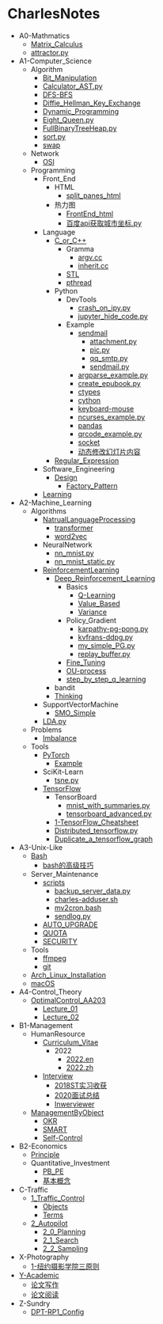 # CharlesNotes

- A0-Mathmatics
  - [Matrix_Calculus](A0-Mathmatics/Matrix_Calculus.md)
  - [attractor.py](A0-Mathmatics/attractor.py.md)
- A1-Computer_Science
    - Algorithm
      - [Bit_Manipulation](A1-Computer_Science/Algorithm/Bit_Manipulation.md)
      - [Calculator_AST.py](A1-Computer_Science/Algorithm/Calculator_AST.py.md)
      - [DFS-BFS](A1-Computer_Science/Algorithm/DFS-BFS.md)
      - [Diffie_Hellman_Key_Exchange](A1-Computer_Science/Algorithm/Diffie_Hellman_Key_Exchange.md)
      - [Dynamic_Programming](A1-Computer_Science/Algorithm/Dynamic_Programming.md)
      - [Eight_Queen.py](A1-Computer_Science/Algorithm/Eight_Queen.py.md)
      - [FullBinaryTreeHeap.py](A1-Computer_Science/Algorithm/FullBinaryTreeHeap.py.md)
      - [sort.py](A1-Computer_Science/Algorithm/sort.py.md)
      - [swap](A1-Computer_Science/Algorithm/swap.md)
    - Network
      - [OSI](A1-Computer_Science/Network/OSI.md)
    - Programming
        - Front_End
            - HTML
              - [split_panes_html](A1-Computer_Science/Programming/Front_End/HTML/split_panes_html.md)
            - 热力图
              - [FrontEnd_html](A1-Computer_Science/Programming/Front_End/热力图/FrontEnd_html.md)
              - [百度api获取城市坐标.py](A1-Computer_Science/Programming/Front_End/热力图/百度api获取城市坐标.py.md)
        - Language
            - [C_or_C++](A1-Computer_Science/Programming/Language/C_or_C++/README.md)
                - Gramma
                  - [argv.cc](A1-Computer_Science/Programming/Language/C_or_C++/Gramma/argv.cc.md)
                  - [inherit.cc](A1-Computer_Science/Programming/Language/C_or_C++/Gramma/inherit.cc.md)
                - [STL](A1-Computer_Science/Programming/Language/C_or_C++/STL/README.md)
              - [pthread](A1-Computer_Science/Programming/Language/C_or_C++/pthread.md)
            - Python
                - DevTools
                  - [crash_on_ipy.py](A1-Computer_Science/Programming/Language/Python/DevTools/crash_on_ipy.py.md)
                  - [jupyter_hide_code.py](A1-Computer_Science/Programming/Language/Python/DevTools/jupyter_hide_code.py.md)
                - Example
                    - [sendmail](A1-Computer_Science/Programming/Language/Python/Example/sendmail/README.md)
                      - [attachment.py](A1-Computer_Science/Programming/Language/Python/Example/sendmail/attachment.py.md)
                      - [pic.py](A1-Computer_Science/Programming/Language/Python/Example/sendmail/pic.py.md)
                      - [qq_smtp.py](A1-Computer_Science/Programming/Language/Python/Example/sendmail/qq_smtp.py.md)
                      - [sendmail.py](A1-Computer_Science/Programming/Language/Python/Example/sendmail/sendmail.py.md)
                  - [argparse_example.py](A1-Computer_Science/Programming/Language/Python/Example/argparse_example.py.md)
                  - [create_epubook.py](A1-Computer_Science/Programming/Language/Python/Example/create_epubook.py.md)
                  - [ctypes](A1-Computer_Science/Programming/Language/Python/Example/ctypes.md)
                  - [cython](A1-Computer_Science/Programming/Language/Python/Example/cython.md)
                  - [keyboard-mouse](A1-Computer_Science/Programming/Language/Python/Example/keyboard-mouse.md)
                  - [ncurses_example.py](A1-Computer_Science/Programming/Language/Python/Example/ncurses_example.py.md)
                  - [pandas](A1-Computer_Science/Programming/Language/Python/Example/pandas.md)
                  - [qrcode_example.py](A1-Computer_Science/Programming/Language/Python/Example/qrcode_example.py.md)
                  - [socket](A1-Computer_Science/Programming/Language/Python/Example/socket.md)
                  - [动态修改幻灯片内容](A1-Computer_Science/Programming/Language/Python/Example/动态修改幻灯片内容.md)
          - [Regular_Expression](A1-Computer_Science/Programming/Language/Regular_Expression.md)
        - Software_Engineering
            - [Design](A1-Computer_Science/Programming/Software_Engineering/Design/README.md)
              - [Factory_Pattern](A1-Computer_Science/Programming/Software_Engineering/Design/Factory_Pattern.md)
      - [Learning](A1-Computer_Science/Programming/Learning.md)
- A2-Machine_Learning
    - Algorithms
        - [NatrualLanguageProcessing](A2-Machine_Learning/Algorithms/NatrualLanguageProcessing/README.md)
          - [transformer](A2-Machine_Learning/Algorithms/NatrualLanguageProcessing/transformer.md)
          - [word2vec](A2-Machine_Learning/Algorithms/NatrualLanguageProcessing/word2vec.md)
        - NeuralNetwork
          - [nn_mnist.py](A2-Machine_Learning/Algorithms/NeuralNetwork/nn_mnist.py.md)
          - [nn_mnist_static.py](A2-Machine_Learning/Algorithms/NeuralNetwork/nn_mnist_static.py.md)
        - [ReinforcementLearning](A2-Machine_Learning/Algorithms/ReinforcementLearning/README.md)
            - [Deep_Reinforcement_Learning](A2-Machine_Learning/Algorithms/ReinforcementLearning/Deep_Reinforcement_Learning/README.md)
                - Basics
                  - [Q-Learning](A2-Machine_Learning/Algorithms/ReinforcementLearning/Deep_Reinforcement_Learning/Basics/Q-Learning.md)
                  - [Value_Based](A2-Machine_Learning/Algorithms/ReinforcementLearning/Deep_Reinforcement_Learning/Basics/Value_Based.md)
                  - [Variance](A2-Machine_Learning/Algorithms/ReinforcementLearning/Deep_Reinforcement_Learning/Basics/Variance.md)
                - Policy_Gradient
                  - [karpathy-pg-pong.py](A2-Machine_Learning/Algorithms/ReinforcementLearning/Deep_Reinforcement_Learning/Policy_Gradient/karpathy-pg-pong.py.md)
                  - [kvfrans-ddpg.py](A2-Machine_Learning/Algorithms/ReinforcementLearning/Deep_Reinforcement_Learning/Policy_Gradient/kvfrans-ddpg.py.md)
                  - [my_simple_PG.py](A2-Machine_Learning/Algorithms/ReinforcementLearning/Deep_Reinforcement_Learning/Policy_Gradient/my_simple_PG.py.md)
                  - [replay_buffer.py](A2-Machine_Learning/Algorithms/ReinforcementLearning/Deep_Reinforcement_Learning/Policy_Gradient/replay_buffer.py.md)
              - [Fine_Tuning](A2-Machine_Learning/Algorithms/ReinforcementLearning/Deep_Reinforcement_Learning/Fine_Tuning.md)
              - [OU-process](A2-Machine_Learning/Algorithms/ReinforcementLearning/Deep_Reinforcement_Learning/OU-process.md)
              - [step_by_step_q_learning](A2-Machine_Learning/Algorithms/ReinforcementLearning/Deep_Reinforcement_Learning/step_by_step_q_learning.md)
            - bandit
          - [Thinking](A2-Machine_Learning/Algorithms/ReinforcementLearning/Thinking.md)
        - SupportVectorMachine
          - [SMO_Simple](A2-Machine_Learning/Algorithms/SupportVectorMachine/SMO_Simple.md)
      - [LDA.py](A2-Machine_Learning/Algorithms/LDA.py.md)
    - Problems
      - [Imbalance](A2-Machine_Learning/Problems/Imbalance.md)
    - Tools
        - [PyTorch](A2-Machine_Learning/Tools/PyTorch/README.md)
          - [Example](A2-Machine_Learning/Tools/PyTorch/Example.md)
        - SciKit-Learn
          - [tsne.py](A2-Machine_Learning/Tools/SciKit-Learn/tsne.py.md)
        - [TensorFlow](A2-Machine_Learning/Tools/TensorFlow/README.md)
            - TensorBoard
              - [mnist_with_summaries.py](A2-Machine_Learning/Tools/TensorFlow/TensorBoard/mnist_with_summaries.py.md)
              - [tensorboard_advanced.py](A2-Machine_Learning/Tools/TensorFlow/TensorBoard/tensorboard_advanced.py.md)
          - [1-TensorFlow_Cheatsheet](A2-Machine_Learning/Tools/TensorFlow/1-TensorFlow_Cheatsheet.md)
          - [Distributed_tensorflow.py](A2-Machine_Learning/Tools/TensorFlow/Distributed_tensorflow.py.md)
          - [Duplicate_a_tensorflow_graph](A2-Machine_Learning/Tools/TensorFlow/Duplicate_a_tensorflow_graph.md)
- A3-Unix-Like
    - [Bash](A3-Unix-Like/Bash/README.md)
      - [bash的高级技巧](A3-Unix-Like/Bash/bash的高级技巧.md)
    - Server_Maintenance
        - [scripts](A3-Unix-Like/Server_Maintenance/scripts/README.md)
          - [backup_server_data.py](A3-Unix-Like/Server_Maintenance/scripts/backup_server_data.py.md)
          - [charles-adduser.sh](A3-Unix-Like/Server_Maintenance/scripts/charles-adduser.sh.md)
          - [mv2cron.bash](A3-Unix-Like/Server_Maintenance/scripts/mv2cron.bash.md)
          - [sendlog.py](A3-Unix-Like/Server_Maintenance/scripts/sendlog.py.md)
      - [AUTO_UPGRADE](A3-Unix-Like/Server_Maintenance/AUTO_UPGRADE.md)
      - [QUOTA](A3-Unix-Like/Server_Maintenance/QUOTA.md)
      - [SECURITY](A3-Unix-Like/Server_Maintenance/SECURITY.md)
    - Tools
      - [ffmpeg](A3-Unix-Like/Tools/ffmpeg.md)
      - [git](A3-Unix-Like/Tools/git.md)
  - [Arch_Linux_Installation](A3-Unix-Like/Arch_Linux_Installation.md)
  - [macOS](A3-Unix-Like/macOS.md)
- A4-Control_Theory
    - [OptimalControl_AA203](A4-Control_Theory/OptimalControl_AA203/README.md)
      - [Lecture_01](A4-Control_Theory/OptimalControl_AA203/Lecture_01.md)
      - [Lecture_02](A4-Control_Theory/OptimalControl_AA203/Lecture_02.md)
- B1-Management
    - HumanResource
        - [Curriculum_Vitae](B1-Management/HumanResource/Curriculum_Vitae/README.md)
            - 2022
              - [2022.en](B1-Management/HumanResource/Curriculum_Vitae/2022/2022.en.md)
              - [2022.zh](B1-Management/HumanResource/Curriculum_Vitae/2022/2022.zh.md)
        - [Interview](B1-Management/HumanResource/Interview/README.md)
          - [2018ST实习收获](B1-Management/HumanResource/Interview/2018ST实习收获.md)
          - [2020面试总结](B1-Management/HumanResource/Interview/2020面试总结.md)
          - [Inwerviewer](B1-Management/HumanResource/Interview/Inwerviewer.md)
    - [ManagementByObject](B1-Management/ManagementByObject/README.md)
      - [OKR](B1-Management/ManagementByObject/OKR.md)
      - [SMART](B1-Management/ManagementByObject/SMART.md)
      - [Self-Control](B1-Management/ManagementByObject/Self-Control.md)
- B2-Economics
    - [Principle](B2-Economics/Principle/README.md)
    - Quantitative_Investment
      - [PB_PE](B2-Economics/Quantitative_Investment/PB_PE.md)
      - [基本概念](B2-Economics/Quantitative_Investment/基本概念.md)
- C-Traffic
    - [1_Traffic_Control](C-Traffic/1_Traffic_Control/README.md)
      - [Objects](C-Traffic/1_Traffic_Control/Objects.md)
      - [Terms](C-Traffic/1_Traffic_Control/Terms.md)
    - [2_Autopilot](C-Traffic/2_Autopilot/README.md)
      - [2_0_Planning](C-Traffic/2_Autopilot/2_0_Planning.md)
      - [2_1_Search](C-Traffic/2_Autopilot/2_1_Search.md)
      - [2_2_Sampling](C-Traffic/2_Autopilot/2_2_Sampling.md)
- X-Photography
  - [1-纽约摄影学院三原则](X-Photography/1-纽约摄影学院三原则.md)
- [Y-Academic](Y-Academic/README.md)
  - [论文写作](Y-Academic/论文写作.md)
  - [论文阅读](Y-Academic/论文阅读.md)
- Z-Sundry
  - [DPT-RP1_Config](Z-Sundry/DPT-RP1_Config.md)
